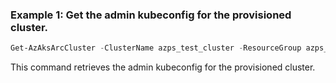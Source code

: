 ### Example 1: Get the admin kubeconfig for the provisioned cluster. 
```powershell
Get-AzAksArcCluster -ClusterName azps_test_cluster -ResourceGroup azps_test_group
```

This command retrieves the admin kubeconfig for the provisioned cluster. 


